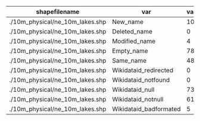 shapefilename                    |  var                     |  value
---------------------------------|--------------------------|-------
./10m_physical/ne_10m_lakes.shp  |  New_name                |  103
./10m_physical/ne_10m_lakes.shp  |  Deleted_name            |  0
./10m_physical/ne_10m_lakes.shp  |  Modified_name           |  4
./10m_physical/ne_10m_lakes.shp  |  Empty_name              |  7857
./10m_physical/ne_10m_lakes.shp  |  Same_name               |  4867
./10m_physical/ne_10m_lakes.shp  |  Wikidataid_redirected   |  0
./10m_physical/ne_10m_lakes.shp  |  Wikidataid_notfound     |  0
./10m_physical/ne_10m_lakes.shp  |  Wikidataid_null         |  738
./10m_physical/ne_10m_lakes.shp  |  Wikidataid_notnull      |  611
./10m_physical/ne_10m_lakes.shp  |  Wikidataid_badformated  |  5
